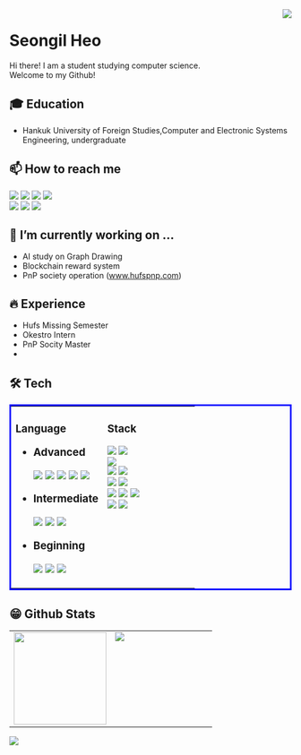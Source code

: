 <img align='right' src="https://hits.seeyoufarm.com/api/count/incr/badge.svg?url=https%3A%2F%2Fgithub.com%2FSeongilHeo%2Fhit-counter&count_bg=%2379C83D&title_bg=%23555555&icon=&icon_color=%23E7E7E7&title=Visits&edge_flat=false">

# Seongil Heo
Hi there! I am a student studying computer science.<br>
Welcome to my Github!<br>

## 🎓 Education
- Hankuk University of Foreign Studies,Computer and Electronic Systems Engineering, undergraduate

## 📫 How to reach me
<a href="tjddlf101@gmail.com" target="_blank"><img src="https://img.shields.io/badge/Gmail-EA4335?style=flat-square&logo=Gmail&logoColor=white"/></a>
<a href="https://www.instagram.com/heoseongil2546/" target="_blank"><img src="https://img.shields.io/badge/Instagram-E4405F?style=flat-square&logo=Instagram&logoColor=white"/></a>
<a href="https://www.facebook.com/profile.php?id=100010551708684" target="_blank"><img src="https://img.shields.io/badge/Facebook-1877F2?style=flat-square&logo=Facebook&logoColor=white"/></a>
<img src="https://img.shields.io/badge/tjddlf101-FFCD00?style=flat-square&logo=KakaoTalk&logoColor=white"/><br>
<a href="https://www.linkedin.com/in/seongil-heo-5469aa1b3/" target="_blank"><img src="https://img.shields.io/badge/LinkedIn-0A66C2?style=flat-square&logo=LinkedIn&logoColor=white"/></a>
<a href="https://heo-seongil.tistory.com/" target="_blank"><img src="https://img.shields.io/badge/Blog-F56C2D?style=flat-square&logo=Opsgenie&logoColor=white"/></a>
<a href="https://www.youtube.com/channel/UCyRHMeS_RPlgAtaNYH8w3nA" target="_blank"><img src="https://img.shields.io/badge/YouTube-FF0000?style=flat-square&logo=YouTube&logoColor=white"/></a>


 ## 🔭 I’m currently working on ...
 - AI study on Graph Drawing
 - Blockchain reward system
 - PnP society operation (www.hufspnp.com)

## 🔥 Experience
- Hufs Missing Semester
- Okestro Intern
- PnP Socity Master
- 

## 🛠 Tech
<table width="100%" bordercolor="blue">
 <tr>
  <td valign="top" width="50%">
   <h3> Language
   <ul>
    <li>Advanced</li>
     <p>
      <img src="https://img.shields.io/badge/C-A8B9CC?style=flat-square&logo=C&logoColor=white"/> 
      <img src="https://img.shields.io/badge/C++-00599C?style=flat-square&logo=c%2B%2B&logoColor=white"/> 
      <img src="https://img.shields.io/badge/Python-3776AB?style=flat-square&logo=Python&logoColor=white"/> 
      <img src="https://img.shields.io/badge/HTML-E34F26?style=flat-square&logo=HTML5&logoColor=white"/> 
      <img src="https://img.shields.io/badge/CSS-1572B6?style=flat-square&logo=CSS3&logoColor=white"/> 
     </p>
    <li>Intermediate</li>
      <p>
       <img src="https://img.shields.io/badge/JavaScript-F7DF1E?style=flat-square&logo=JavaScripton&logoColor=white"/>
       <img src="https://img.shields.io/badge/Java-007396?style=flat-square&logo=Java&logoColor=white"/>
       <img src="https://img.shields.io/badge/Markdown-000000?style=flat-square&logo=Markdown&logoColor=white"/>
      </p>
     <li>Beginning</li>
      <p>
       <img src="https://img.shields.io/badge/Go-00ADD8?style=flat-square&logo=Go&logoColor=white"/> 
       <img src="https://img.shields.io/badge/PHP-777BB4?style=flat-square&logo=PHP&logoColor=white"/> 
       <img src="https://img.shields.io/badge/Kotlin-0095D5?style=flat-square&logo=Kotlin&logoColor=white"/>
      </p>
   </ul>
  </td>
  <td valign="top" width="50%">
   <h3>Stack</h3>
   <p>
    <img src="https://img.shields.io/badge/Pytorch-EE4C2C?style=flat-square&logo=Pytorch&logoColor=white"/>
    <img src="https://img.shields.io/badge/TensorFlow-FF6F00?style=flat-square&logo=TensorFlow&logoColor=white"/><br>
    <img src="https://img.shields.io/badge/Android-3DDC84?style=flat-square&logo=Android&logoColor=white"/><br>
    <img src="https://img.shields.io/badge/Git-F05032?style=flat-square&logo=Git&logoColor=white"/>
    <img src="https://img.shields.io/badge/Docker-2496ED?style=flat-square&logo=Docker&logoColor=white"/><br>
    <img src="https://img.shields.io/badge/aws-232F3E?style=flat-square&logo=AmazonAWS&logoColor=white"/>
    <img src="https://img.shields.io/badge/Ubuntu-E95420?style=flat-square&logo=Ubuntu&logoColor=white"/><br>
    <img src="https://img.shields.io/badge/Apache-D22128?style=flat-square&logo=Apache&logoColor=white"/>
    <img src="https://img.shields.io/badge/MariaDB-1F305F?style=flat-square&logo=MariaDB&logoColor=white"/>
    <img src="https://img.shields.io/badge/MySQL-4479A1?style=flat-square&logo=MySQL&logoColor=white"/><br>
    <img src="https://img.shields.io/badge/Raspberry Pi-A22846?style=flat-square&logo=RaspberryPi&logoColor=white"/>
    <img src="https://img.shields.io/badge/Arduino-00979D?style=flat-square&logo=Arduino&logoColor=white"/><br>
   </p>
  </td>
 </tr>
</table>  

## 😁 Github Stats  
<table width="100%">
 <tr>
  <td valign="top" width="50%">
   <img src="https://github-readme-stats.vercel.app/api?username=SeongilHeo&hide_border=true" height="165">
  </td>
  <td valign="top" width="50%">
   <img src="https://github-readme-stats.vercel.app/api/top-langs/?username=SeongilHeo&hide_border=true&layout=compact" align="left"/>
  </td>
 </tr>
</table>  

<img align='center' src="http://mazassumnida.wtf/api/v2/generate_badge?boj=tjddlf101">
